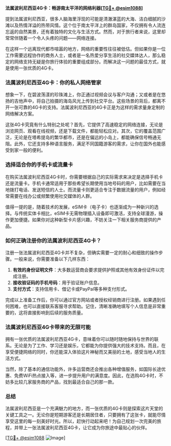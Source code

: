 **法属波利尼西亚4G卡：畅游南太平洋的网络利器[[TG💪+ @esim1088](https://t.me/s/esim1088)]**

提到法属波利尼西亚，很多人脑海里浮现的可能是清澈湛蓝的大海、洁白细腻的沙滩以及热情洋溢的热带风情。这个位于南太平洋上的群岛国家，不仅拥有令人流连忘返的自然美景，还有着独特的文化与生活方式。然而，对于旅行者来说，这里却常常伴随着一个令人头疼的问题——网络连接。

在这样一个远离现代都市喧嚣的地方，网络的重要性往往被低估。但如果你是一位工作需要远程协作的商务人士，或者是一名热爱分享生活的社交媒体达人，那么稳定的网络支持无疑是你旅行体验的重要组成部分。而解决这一问题的最佳方式，就是使用一张优质的4G卡。

### 法属波利尼西亚4G卡：你的私人网络管家

想象一下，在碧波荡漾的珍珠滩上，你正通过视频会议与客户沟通；又或者是在悠扬的吉他声中，将自己拍摄的海岛风光上传到社交平台。这些场景的背后，都离不开一张可靠的4G卡的支持。法属波利尼西亚的4G卡正是为这样的需求量身定制的网络解决方案。

这张4G卡究竟有什么特别之处呢？首先，它提供了高速稳定的网络连接，无论是浏览网页、观看在线视频，还是下载文件，都能轻松应对。其次，它的覆盖范围广泛，无论是在塔希提岛的繁华都市，还是在偏远的小岛上，都能确保信号畅通无阻。此外，它还支持多种语言服务，满足不同国籍游客的需求，让你在国外也能感受到家一般的便利。

### 选择适合你的手机卡或流量卡

在购买法属波利尼西亚4G卡时，你需要根据自己的实际需求来决定是选择手机卡还是流量卡。手机卡通常适用于那些希望长期使用当地号码的用户，比如需要在当地拨打电话、发送短信的人士。而流量卡则更适合专注于数据流量的用户，例如经常需要在线办公或频繁使用社交媒体的人群。

值得一提的是，随着技术的发展，eSIM卡（电子卡）也逐渐成为一种新兴的选择。与传统实体卡相比，eSIM卡无需物理插入设备即可激活，支持全球漫游，操作更加便捷。如果你对这种新型卡片感兴趣，不妨关注一下相关服务商提供的产品。

### 如何正确注册你的法属波利尼西亚4G卡？

注册一张法属波利尼西亚4G卡并不复杂，但确实需要一定的耐心和细致的操作步骤。一般来说，你需要准备以下几样东西：

1. **有效的身份证明文件**：大多数运营商会要求提供护照或其他有效身份证件以完成注册。
2. **接收验证码的手机号码**：用于验证账户信息。
3. **支付方式**：支持信用卡、借记卡或PayPal等多种支付形式。

完成以上准备工作后，你可以通过官方网站或者授权经销商进行注册。如果遇到任何困难，也可以直接联系客服寻求帮助。记住，清晰准确地填写个人信息是非常重要的，这将直接影响到后续的服务质量。

### 法属波利尼西亚4G卡带来的无限可能

拥有一张优质的法属波利尼西亚4G卡，意味着你可以随时随地保持与世界的联系。无论是为了工作、学习还是娱乐，它都能为你提供强大的技术支持。而且，在享受便捷网络的同时，你还能深入体验这片神秘而又美丽的土地，感受当地人的生活方式。

当然，除了基本的通信功能外，许多运营商还会推出各种增值服务，如国际长途优惠、免费WiFi热点接入等，进一步提升用户的满意度。因此，在选购4G卡时，不妨多比较几家服务商的产品，找到最适合自己的那一款。

### 总结

法属波利尼西亚是一个充满魅力的地方，而一张优质的4G卡则是探索这片天堂的关键工具之一。无论你是短期游客还是长期居住者，只要拥有了这张卡，就能尽情享受这里的每一刻美好时光。所以，赶快行动起来吧！为自己规划一次完美的旅程，并带上一张法属波利尼西亚4G卡，让它成为你旅途中最贴心的伙伴。

[[TG💪+ @esim1088](https://t.me/s/esim1088) ![Image](https://i.postimg.cc/4NQfJmqS/Snipaste-2025-05-13-00-14-12.png)]
